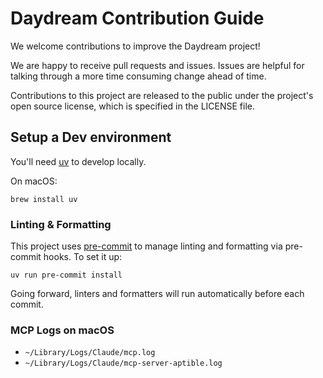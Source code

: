 # Daydream Contribution Guide

We welcome contributions to improve the Daydream project!

We are happy to receive pull requests and issues. Issues are helpful for talking through a more time consuming change ahead of time.

Contributions to this project are released to the public under the project's open source license, which is specified in the LICENSE file.

## Setup a Dev environment

You'll need [uv](https://github.com/astral-sh/uv) to develop locally.

On macOS:

```
brew install uv
```

### Linting & Formatting

This project uses [pre-commit](https://pre-commit.com/) to manage linting and formatting via pre-commit hooks. To set it up:

```
uv run pre-commit install
```

Going forward, linters and formatters will run automatically before each commit.

### MCP Logs on macOS

* `~/Library/Logs/Claude/mcp.log`
* `~/Library/Logs/Claude/mcp-server-aptible.log`
